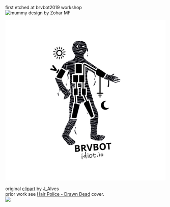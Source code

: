 
first etched at  brvbot2019 workshop  
![mummy design by Zohar MF](https://i.imgur.com/0alyVEnl.jpg)

<img src="./Mummy.svg">


original [clipart](https://openclipart.org/detail/60241/mummy) by J_Alves  
prior work see [Hair Police - Drawn Dead](https://www.discogs.com/Hair-Police-Drawn-Dead/release/768469) cover.   
![](https://i.imgur.com/clLBa66m.jpg)



